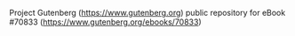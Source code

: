 Project Gutenberg (https://www.gutenberg.org) public repository for
eBook #70833 (https://www.gutenberg.org/ebooks/70833)
